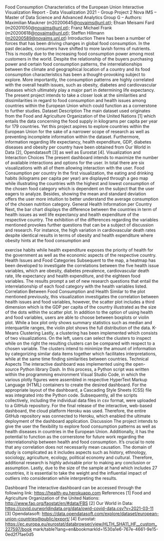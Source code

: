 Food Consumption Characteristics of the European Union Interactive Visualization Report - Data Visualization 2021 - Group Project 2
Nova IMS – Master of Data Science and Advanced Analytics
Group G – Authors: Maximilian Maukner (m20200645@novaims@unl.pt); Ehsan Meisami Fard (m20201050@novaims@unl.pt); Franz Michael Frank (m20200618@novaims@unl.pt); Steffen Hillmann (m20200589@novaims.unl.pt)
Introduction
There has been a number of forces that has been driving changes in global food consumption. In the past decades, consumers have shifted to more lavish forms of nutrients. This is mostly due to the increasing food consumption power among most customers in the world. Despite the relationship of the buyers purchasing power and certain food consumption patterns, the interrelationships between the climate and geographical location of a country and its food consumption characteristics has been a thought-provoking subject to explore. More importantly, the consumption patterns are highly correlated with the overall health issues, such as obesity, diabetes and cardiovascular diseases which ultimately play a major part in determining life expectancy.
The present project intends to take a closer look at the similarities and dissimilarities in regard to food consumption and health issues among countries within the European Union which could function as a cornerstone to further studies.
Dataset Description
The main dataset used originates from the Food and Agriculture Organization of the United Nations [1] which entails the data concerning the food supply in kilograms per capita per year for 179 countries. Yet this project aspires to explore countries within the European Union for the sake of a narrower scope of research as well as preventing incomplete information within the dataset. Furthermore, information regarding life expectancy, health expenditure, GDP, diabetes diseases and obesity per country have been obtained from Our World in Data [2], Opendatasoft [3] as well as Eurostat [4].
Visualization and Interaction Choices
The present dashboard intends to maximize the number of available interactions and options for the user. In total there are six visualizations with all of them allowing interaction with the user.
Food Consumption per country
In the first visualization, the eating and drinking habits (kilograms per capita per year) are displayed through a geo map while illustrating the countries with the highest and lowest consumption of the chosen food category which is dependent on the subject that the user eagers to analyze. Besides, showing the mean and standard deviation offers the user more intuition to better understand the average consumption of the chosen nutrition category.
General Health Information per Country
Next, the bar chart displays the difference between the countries in term of health issues as well life expectancy and health expenditure of the respective country. The exhibition of the differences regarding the variables mentioned provokes further questions that can be a subject of discussion and research. For instance, the high variation in cardiovascular death rates despite identical results in terms of obesity and health expenditure where obesity hints at the food consumption and
   
exercise habits while health expenditure exposes the priority of health for the government as well as the economic aspects of the respective country.
Health Issues and Food Categories
Subsequent to the map, a heatmap has been developed to investigate the correlations between the five health issue variables, which are obesity, diabetes prevalence, cardiovascular death rate, life expectancy and health expenditure, and the eighteen food variables.
The results prompt a set of new research questions that entail the interrelationship of each food category with the health variables listed.
Correlation Between Food Consumption and Health
Similar to the plot mentioned previously, this visualization investigates the correlation between health issues and food variables, however, the scatter plot includes a third dimension which is the GDP per capita of the country illustrated as the size of the dots within the scatter plot. In addition to the option of using health and food variables, users are able to choose between boxplots or violin plot. While a box plot only shows summary statistics such as median and interquartile ranges, the violin plot shows the full distribution of the data.
K-Means Clustering
Lastly, a clustering has been implemented which consists of two visualizations. On the left, users can select the clusters to inspect while on the right the resulting clusters can be compared with respect to a chosen variable. The clusters intend to minimize the amount of information by categorizing similar data items together which facilitates interpretations, while at the same time finding similarities between countries.
Technical Aspects
The interactive dashboard was implemented using the open-source Python library Dash. In this process, a Python script was written within the programming environment Visual Studio Code, in which the various plotly figures were assembled in respective HyperText Markup Language (HTML) containers to create the desired dashboard. For the appropriate layout of the dashboard, a Cascading Style Sheets (CSS) file was integrated into the Python code. Subsequently, all the scripts collectively, including the individual data files in csv format, were uploaded to a GitHub repository. For the final release of the interactive, web-based dashboard, the cloud platform Heroku was used. Therefore, the entire GitHub repository was connected to Heroku, which enabled the ultimate deployment of the dashboard application.
Discussion
The project intends to give the user the flexibility to explore food consumption patterns as well as health diseases in countries in the European Union. Additionally, it has the potential to function as the cornerstone for future work regarding the interrelationship between health and food consumption. It’s crucial to note that any correlation does not necessarily mean causation. The domain of study is complicated as it includes aspects such as history, ethnology, sociology, agriculture, ecology, political economy and cultural. Therefore, additional research is highly advisable prior to making any conclusion or assumption.
Lastly, due to the size of the sample at hand which includes 27 countries, it is essential to take the weight and the influential impact of outliers into consideration while interpreting the results.
   
Dashboard
The interactive dashboard can be accessed through the following link:
https://health-eu.herokuapp.com
References
[1] Food and Agriculture Organization of the United Nations:
http://www.fao.org/faostat/en/#data/FBS
[2] Our World in Data:
https://covid.ourworldindata.org/data/owid-covid-data.csv?v=2021-03-11
[3] Opendatasoft:
https://data.opendatasoft.com/explore/dataset/european-union-countries@public/export/
[4] Eurostat:
https://ec.europa.eu/eurostat/databrowser/view/HLTH_SHA11_HF__custom_227597/book mark/table?lang=en&bookmarkId=1530a1e6-767e-4661-9e15-0ed2f7fae0d5
